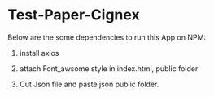 # Test-Paper-Cignex

Below are the some dependencies to run this App on NPM:

1. install axios

2. attach Font_awsome style in index.html, public folder 
<link rel="stylesheet" href="https://cdnjs.cloudflare.com/ajax/libs/font-awesome/4.7.0/css/font-awesome.min.css"> 

3. Cut Json file and paste json public folder.